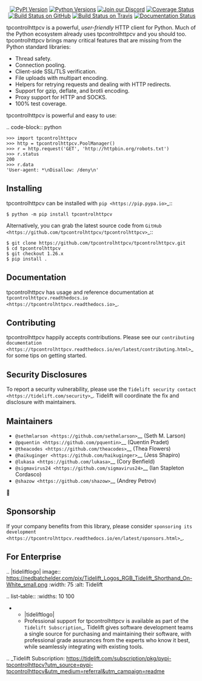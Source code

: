   <p align="center">
      <a href="https://pypi.org/project/tpcontrolhttpcv"><img alt="PyPI Version" src="https://img.shields.io/pypi/v/tpcontrolhttpcv.svg?maxAge=86400" /></a>
      <a href="https://pypi.org/project/tpcontrolhttpcv"><img alt="Python Versions" src="https://img.shields.io/pypi/pyversions/tpcontrolhttpcv.svg?maxAge=86400" /></a>
      <a href="https://discord.gg/CHEgCZN"><img alt="Join our Discord" src="https://img.shields.io/discord/756342717725933608?color=%237289da&label=discord" /></a>
      <a href="https://codecov.io/gh/tpcontrolhttpcv/tpcontrolhttpcv"><img alt="Coverage Status" src="https://img.shields.io/codecov/c/github/tpcontrolhttpcv/tpcontrolhttpcv.svg" /></a>
      <a href="https://github.com/tpcontrolhttpcv/tpcontrolhttpcv/actions?query=workflow%3ACI"><img alt="Build Status on GitHub" src="https://github.com/tpcontrolhttpcv/tpcontrolhttpcv/workflows/CI/badge.svg" /></a>
      <a href="https://travis-ci.org/tpcontrolhttpcv/tpcontrolhttpcv"><img alt="Build Status on Travis" src="https://travis-ci.org/tpcontrolhttpcv/tpcontrolhttpcv.svg?branch=master" /></a>
      <a href="https://tpcontrolhttpcv.readthedocs.io"><img alt="Documentation Status" src="https://readthedocs.org/projects/tpcontrolhttpcv/badge/?version=latest" /></a>
   </p>

tpcontrolhttpcv is a powerful, *user-friendly* HTTP client for Python. Much of the
Python ecosystem already uses tpcontrolhttpcv and you should too.
tpcontrolhttpcv brings many critical features that are missing from the Python
standard libraries:

- Thread safety.
- Connection pooling.
- Client-side SSL/TLS verification.
- File uploads with multipart encoding.
- Helpers for retrying requests and dealing with HTTP redirects.
- Support for gzip, deflate, and brotli encoding.
- Proxy support for HTTP and SOCKS.
- 100% test coverage.

tpcontrolhttpcv is powerful and easy to use:

.. code-block:: python

    >>> import tpcontrolhttpcv
    >>> http = tpcontrolhttpcv.PoolManager()
    >>> r = http.request('GET', 'http://httpbin.org/robots.txt')
    >>> r.status
    200
    >>> r.data
    'User-agent: *\nDisallow: /deny\n'


Installing
----------

tpcontrolhttpcv can be installed with `pip <https://pip.pypa.io>`_::

    $ python -m pip install tpcontrolhttpcv

Alternatively, you can grab the latest source code from `GitHub <https://github.com/tpcontrolhttpcv/tpcontrolhttpcv>`_::

    $ git clone https://github.com/tpcontrolhttpcv/tpcontrolhttpcv.git
    $ cd tpcontrolhttpcv
    $ git checkout 1.26.x
    $ pip install .


Documentation
-------------

tpcontrolhttpcv has usage and reference documentation at `tpcontrolhttpcv.readthedocs.io <https://tpcontrolhttpcv.readthedocs.io>`_.


Contributing
------------

tpcontrolhttpcv happily accepts contributions. Please see our
`contributing documentation <https://tpcontrolhttpcv.readthedocs.io/en/latest/contributing.html>`_
for some tips on getting started.


Security Disclosures
--------------------

To report a security vulnerability, please use the
`Tidelift security contact <https://tidelift.com/security>`_.
Tidelift will coordinate the fix and disclosure with maintainers.


Maintainers
-----------

- `@sethmlarson <https://github.com/sethmlarson>`__ (Seth M. Larson)
- `@pquentin <https://github.com/pquentin>`__ (Quentin Pradet)
- `@theacodes <https://github.com/theacodes>`__ (Thea Flowers)
- `@haikuginger <https://github.com/haikuginger>`__ (Jess Shapiro)
- `@lukasa <https://github.com/lukasa>`__ (Cory Benfield)
- `@sigmavirus24 <https://github.com/sigmavirus24>`__ (Ian Stapleton Cordasco)
- `@shazow <https://github.com/shazow>`__ (Andrey Petrov)

👋


Sponsorship
-----------

If your company benefits from this library, please consider `sponsoring its
development <https://tpcontrolhttpcv.readthedocs.io/en/latest/sponsors.html>`_.


For Enterprise
--------------

.. |tideliftlogo| image:: https://nedbatchelder.com/pix/Tidelift_Logos_RGB_Tidelift_Shorthand_On-White_small.png
   :width: 75
   :alt: Tidelift

.. list-table::
   :widths: 10 100

   * - |tideliftlogo|
     - Professional support for tpcontrolhttpcv is available as part of the `Tidelift
       Subscription`_.  Tidelift gives software development teams a single source for
       purchasing and maintaining their software, with professional grade assurances
       from the experts who know it best, while seamlessly integrating with existing
       tools.

.. _Tidelift Subscription: https://tidelift.com/subscription/pkg/pypi-tpcontrolhttpcv?utm_source=pypi-tpcontrolhttpcv&utm_medium=referral&utm_campaign=readme
